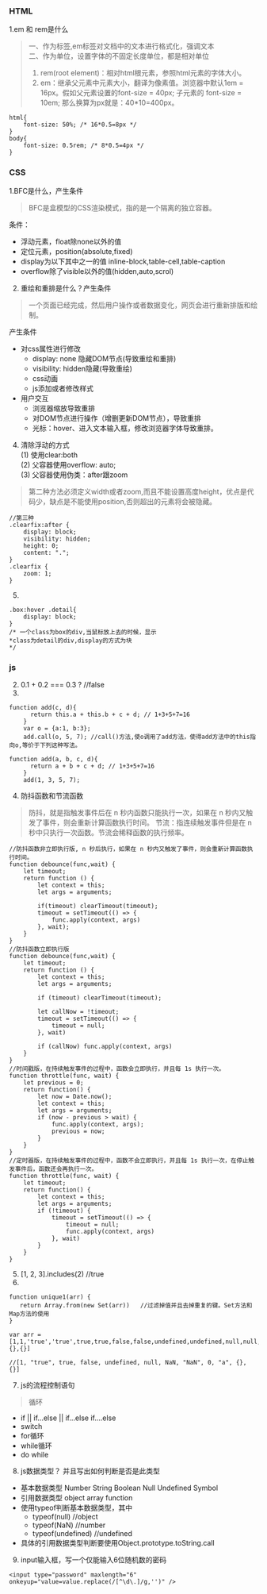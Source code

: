 ### HTML
1.em 和 rem是什么
> 一、作为标签,em标签对文档中的文本进行格式化，强调文本  
> 二、作为单位，设置字体的不固定长度单位，都是相对单位 
> 1. rem(root element)：相对html根元素，参照html元素的字体大小。  
> 2. em：继承父元素中元素大小，翻译为像素值。浏览器中默认1em = 16px。假如父元素设置的font-size = 40px;
子元素的 font-size = 10em; 那么换算为px就是：40*10=400px。
```
html{
    font-size: 50%; /* 16*0.5=8px */
}
body{
    font-size: 0.5rem; /* 8*0.5=4px */
}
```

### CSS
1.BFC是什么，产生条件
> BFC是盒模型的CSS渲染模式，指的是一个隔离的独立容器。  

条件：  
+ 浮动元素，float除none以外的值  
+ 定位元素，position(absolute,fixed)
+ display为以下其中之一的值 inline-block,table-cell,table-caption
+ overflow除了visible以外的值(hidden,auto,scrol)
2. 重绘和重排是什么？产生条件
> 一个页面已经完成，然后用户操作或者数据变化，网页会进行重新排版和绘制。    

产生条件  
- 对css属性进行修改
    + display: none 隐藏DOM节点(导致重绘和重排)
    + visibility: hidden隐藏(导致重绘)
    + css动画
    + js添加或者修改样式
- 用户交互
    + 浏览器缩放导致重排
    + 对DOM节点进行操作（增删更新DOM节点），导致重排
    + 光标：hover、进入文本输入框，修改浏览器字体导致重排。

4. 清除浮动的方式  
(1) 使用clear:both  
(2) 父容器使用overflow: auto;  
(3) 父容器使用伪类：after跟zoom
> 第二种方法必须定义width或者zoom,而且不能设置高度height，优点是代码少，缺点是不能使用position,否则超出的元素将会被隐藏。
```
//第三种
.clearfix:after {
    display: block;
    visibility: hidden;
    height: 0;
    content: ".";
}
.clearfix {
    zoom: 1;
}
```
5.
```
.box:hover .detail{
    display: block;
}
/* 一个class为box的div,当鼠标放上去的时候，显示
*class为detail的div,display的方式为块
*/
```

### js
2. 0.1 + 0.2 === 0.3 ? //false 
3. 
```
function add(c, d){ 
	  return this.a + this.b + c + d; // 1+3+5+7=16
	} 
	var o = {a:1, b:3}; 
	add.call(o, 5, 7); //call()方法,使o调用了add方法，使得add方法中的this指向o,等价于下列这种写法。
	
function add(a, b, c, d){ 
	  return a + b + c + d; // 1+3+5+7=16
	} 
	add(1, 3, 5, 7); 
```
4. 防抖函数和节流函数
> 防抖，就是指触发事件后在 n 秒内函数只能执行一次，如果在 n 秒内又触发了事件，则会重新计算函数执行时间。
> 节流：指连续触发事件但是在 n 秒中只执行一次函数。节流会稀释函数的执行频率。
```
//防抖函数非立即执行版, n 秒后执行，如果在 n 秒内又触发了事件，则会重新计算函数执行时间。
function debounce(func,wait) {
    let timeout;
    return function () {
        let context = this;
        let args = arguments;
        
        if(timeout) clearTimeout(timeout);
        timeout = setTimeout(() => {
            func.apply(context, args)
        }, wait);
    }
}
//防抖函数立即执行版
function debounce(func,wait) {
    let timeout;
    return function () {
        let context = this;
        let args = arguments;

        if (timeout) clearTimeout(timeout);

        let callNow = !timeout;
        timeout = setTimeout(() => {
            timeout = null;
        }, wait)

        if (callNow) func.apply(context, args)
    }
}
//时间戳版，在持续触发事件的过程中，函数会立即执行，并且每 1s 执行一次。
function throttle(func, wait) {
    let previous = 0;
    return function() {
        let now = Date.now();
        let context = this;
        let args = arguments;
        if (now - previous > wait) {
            func.apply(context, args);
            previous = now;
        }
    }
}
//定时器版，在持续触发事件的过程中，函数不会立即执行，并且每 1s 执行一次，在停止触发事件后，函数还会再执行一次。
function throttle(func, wait) {
    let timeout;
    return function() {
        let context = this;
        let args = arguments;
        if (!timeout) {
            timeout = setTimeout(() => {
                timeout = null;
                func.apply(context, args)
            }, wait)
        }
    }
}
```
5. [1, 2, 3].includes(2) //true
6.
```
function unique1(arr) {
   return Array.from(new Set(arr))   //过滤掉值并且去掉重复的键。Set方法和Map方法的使用
}

var arr = [1,1,'true','true',true,true,false,false,undefined,undefined,null,null,NaN,NaN,'NaN',0,0,'a','a',{},{}]

//[1, "true", true, false, undefined, null, NaN, "NaN", 0, "a", {}, {}]
```

7. js的流程控制语句
> 循环   
+ if || if...else || if...else if....else   
+ switch  
+ for循环  
+ while循环  
+ do while
8. js数据类型？ 并且写出如何判断是否是此类型
+ 基本数据类型 Number String Boolean Null Undefined Symbol
+ 引用数据类型 object array function 
+ 使用typeof判断基本数据类型，其中
    - typeof(null) //object 
    - typeof(NaN) //number 
    - typeof(undefined) //undefined
+ 具体的引用数据类型判断要使用Object.prototype.toString.call
9. input输入框，写一个仅能输入6位随机数的密码
```
<input type="password" maxlength="6" οnkeyup="value=value.replace(/[^\d\.]/g,'')" />
```

